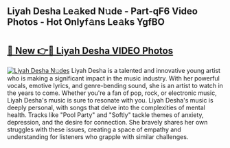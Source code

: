 ## Liyah Desha Le𝚊ked N𝚞de - Part-qF6 Video Photos - Hot Onlyf𝚊ns Le𝚊ks YgfBO

# <h2><a href="http://ab18605.deff.icu/?id=Liyah+Desha">🔗 New 👉🔴 Liyah Desha VIDEO Photos</a></h2>

[![Liyah Desha N𝚞des](https://i.imgur.com/rIISA9y.gif)](http://ab18605.deff.icu/?id=Liyah+Desha)
Liyah Desha is a talented and innovative young artist who is making a significant impact in the music industry. With her powerful vocals, emotive lyrics, and genre-bending sound, she is an artist to watch in the years to come. Whether you're a fan of pop, rock, or electronic music, Liyah Desha's music is sure to resonate with you. Liyah Desha's music is deeply personal, with songs that delve into the complexities of mental health. Tracks like "Pool Party" and "Softly" tackle themes of anxiety, depression, and the desire for connection. She bravely shares her own struggles with these issues, creating a space of empathy and understanding for listeners who grapple with similar challenges.
